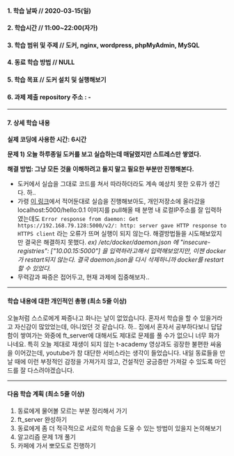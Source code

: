 #### 1. 학습 날짜 // 2020-03-15(일)

#### 2. 학습시간 // 11:00~22:00(자가)

#### 3. 학습 범위 및 주제 // 도커, nginx, wordpress, phpMyAdmin, MySQL

#### 4. 동료 학습 방법 // NULL

#### 5. 학습 목표 // 도커 설치 및 실행해보기

#### 6. 과제 제출 repository 주소 : \-

---

#### 7. 상세 학습 내용

**실제 코딩에 사용한 시간: 6시간**

**문제 1) 오늘 하루종일 도커를 보고 실습하는데 매달렸지만 스트레스만 쌓였다.**

**해결 방법: 그냥 모든 것을 이해하려고 들지 말고 필요한 부분만 진행해본다.**

- 도커에서 실습을 그대로 코드를 쳐서 따라하더라도 계속 예상치 못한 오류가 생긴다. 하..
- 가령 [이 링크](http://pyrasis.com/book/DockerForTheReallyImpatient/Chapter06/01/02)에서 적어둔대로 실습을 진행해보아도, 개인저장소에 올라갔을 localhost:5000/hello:0.1 이미지를 pull해올 때 분명 내 로컬IP주소를 잘 입력하였는데도 `Error response from daemon: Get https://192.168.79.128:5000/v2/: http: server gave HTTP response to HTTPS client` 라는 오류가 뜨며 실행이 되지 않는다. 해결방법들을 시도해보았지만 결국은 해결하지 못했다. _ex) /etc/docker/daemon.json 에 "insecure-registries": ["10.00.15:5000"] 을 입력하라고해서 입력해보았지만, 이젠 docker가 restart되지 않는다. 결국 daemon.json을 다시 삭제하니까 docker를 restart할 수 있었다._
- 무력감과 짜증은 접어두고, 현재 과제에 집중해보자..

---

#### 학습 내용에 대한 개인적인 총평 (최소 5줄 이상)

오늘처럼 스스로에게 짜증나고 화나는 날이 없었습니다. 혼자서 학습을 할 수 있을거라고 자신감이 많았었는데, 아니었던 것 같습니다. 하.. 집에서 혼자서 공부하다보니 답답함이 쌓여가는 와중에 ft_server에 대해서도 제대로 문제를 풀 수가 없으니 너무 화가 나네요. 특히 오늘 제대로 재생이 되지 않는 t-academy 영상과도 굉장한 불편한 싸움을 이어갔는데, youtube가 참 대단한 서비스라는 생각이 들었습니다. 내일 동료들을 만날 때에 이런 부정적인 감정을 가져가지 않고, 건설적인 궁금증만 가져갈 수 있도록 마인드를 잘 다스려야겠습니다.

---

#### 다음 학습 계획 (최소 5줄 이상)

1. 동료에게 물어볼 모르는 부분 정리해서 가기
2. ft_server 완성하기
3. 동료에게 좀 더 적극적으로 서로의 학습을 도울 수 있는 방법이 있을지 논의해보기
4. 알고리즘 문제 1개 풀기
5. 카페에 가서 뽀모도로 진행하기
